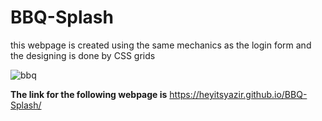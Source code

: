 # BBQ-Splash
this webpage is created using the same mechanics as the login form and the designing is done by CSS grids


![bbq](https://media-cdn.tripadvisor.com/media/photo-s/19/6a/d5/11/backyard-bbq-the-utimate.jpg)


**The link for the following webpage is** https://heyitsyazir.github.io/BBQ-Splash/
